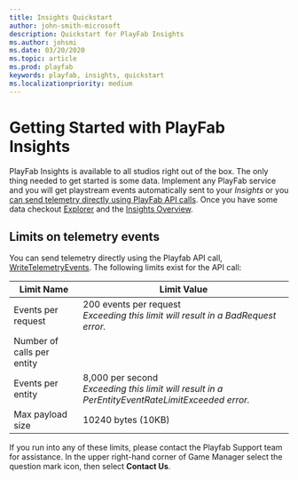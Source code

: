 ```yaml
---
title: Insights Quickstart
author: john-smith-microsoft
description: Quickstart for PlayFab Insights 
ms.author: johsmi
ms.date: 03/20/2020
ms.topic: article
ms.prod: playfab
keywords: playfab, insights, quickstart
ms.localizationpriority: medium
---
```


# Getting Started with PlayFab Insights
PlayFab Insights is available to all studios right out of the box. The only thing needed to get started is some data. Implement any PlayFab service and you will get playstream events automatically sent to your *Insights* or you [can send telemetry directly using PlayFab API calls](xref:titleid.playfabapi.com.events.playstreamevents). Once you have some data checkout [Explorer](https://docs.microsoft.com/gaming/playfab/features/insights/explorer/quickstart) and the [Insights Overview](https://docs.microsoft.com/gaming/playfab/features/insights/insights).

[//]: # (We are still discussing raising the limits, so numbers may change.)

## Limits on telemetry events

You can send telemetry directly using the Playfab API call, [WriteTelemetryEvents](xref:titleid.playfabapi.com.events.playstreamevents.writetelemetryevents). The following limits exist for the API call:


| Limit Name | Limit Value |
|--|--|
| Events per request | 200 events per request <br> *Exceeding this limit will result in a BadRequest error.* |
| Number of calls per entity |  |
| Events per entity | 8,000 per second <br> *Exceeding this limit will result in a PerEntityEventRateLimitExceeded error.* | 
| Max payload size  | 10240 bytes (10KB) |

If you run into any of these limits, please contact the Playfab Support team for assistance. In the upper right-hand corner of Game Manager select the question mark icon, then select **Contact Us**.

